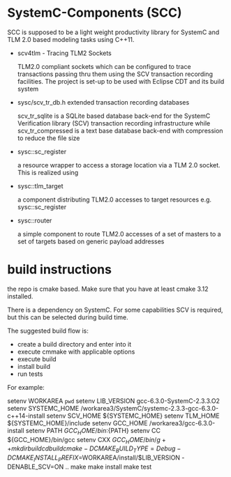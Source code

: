 SystemC-Components (SCC)
========================

SCC is supposed to be a light weight productivity library for SystemC and TLM 2.0 based modeling tasks using C++11.
* scv4tlm - Tracing TLM2 Sockets

  TLM2.0 compliant sockets which can be configured to trace transactions passing thru them using the SCV transaction recording facilities. The project is set-up to be used with Eclipse CDT and its build system

* sysc/scv_tr_db.h extended transaction recording databases

  scv_tr_sqlite is a SQLite based database back-end for the SystemC Verification library (SCV) transaction recording infrastructure while scv_tr_compressed is a text base database back-end with compression to reduce the file size

* sysc::sc_register

  a resource wrapper to access a storage location via a TLM 2.0 socket. This is realized using
  
* sysc::tlm_target

  a component distributing TLM2.0 accesses to target resources e.g. sysc::sc_register
  
* sysc::router

  a simple component to route TLM2.0 accesses of a set of masters to a set of targets based on generic payload addresses

build instructions
==================

the repo is cmake based. Make sure that you have at least cmake 3.12 installed.

There is a dependency on SystemC. For some capabilities SCV is required, but this
can be selected during build time. 

The suggested build flow is:

- create a build directory and enter into it
- execute cmmake with applicable options 
- execute build
- install build
- run tests

For example:

setenv WORKAREA `pwd`
setenv LIB_VERSION gcc-6.3.0-SystemC-2.3.3.O2
setenv SYSTEMC_HOME /workarea3/SystemC/systemc-2.3.3-gcc-6.3.0-c++14-install
setenv SCV_HOME ${SYSTEMC_HOME}
setenv TLM_HOME ${SYSTEMC_HOME}/include
setenv GCC_HOME /workarea3/gcc-6.3.0-install
setenv PATH ${GCC_HOME}/bin:${PATH}
setenv CC ${GCC_HOME}/bin/gcc
setenv CXX ${GCC_HOME}/bin/g++
mkdir build
cd build
cmake -DCMAKE_BUILD_TYPE=Debug -DCMAKE_INSTALL_PREFIX=$WORKAREA/install/$LIB_VERSION -DENABLE_SCV=ON ..
make 
make install
make test
